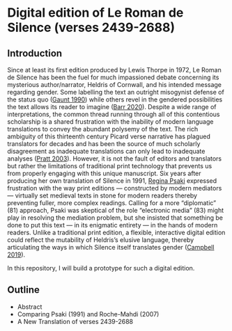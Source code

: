 # Digital edition of Le Roman de Silence (verses 2439-2688)

## Introduction

Since at least its first edition produced by Lewis Thorpe in 1972, Le Roman de Silence has been the fuel for much impassioned debate concerning its mysterious author/narrator, Heldris of Cornwall, and his intended message regarding gender. Some labelling the text an outright misogynist defense of the status quo ([Gaunt 1990](https://www.jstor.org/stable/43151718)) while others revel in the gendered possibilities the text allows its reader to imagine ([Barr 2020](http://doi.org/10.1353/art.2020.0000)). Despite a wide range of interpretations, the common thread running through all of this contentious scholarship is a shared frustration with the inability of modern language translations to convey the abundant polysemy of the text. The rich ambiguity of this thirteenth century Picard verse narrative has plagued translators for decades and has been the source of much scholarly disagreement as inadequate translations can only lead to inadequate analyses ([Pratt 2003](https://www.cambridge.org/core/books/abs/arthurian-literature-xix/humour-in-the-roman-de-silence/02FD0AF72178656EF472359574263262)). However, it is not the fault of editors and translators but rather the limitations of traditional print technology that prevents us from properly engaging with this unique manuscript. Six years after producing her own translation of Silence in 1991, [Regina Psaki](https://www.jstor.org/stable/27869256) expressed frustration with the way print editions — constructed by modern mediators — virtually set medieval texts in stone for modern readers thereby preventing fuller, more complex readings. Calling for a more “diplomatic” (81) approach, Psaki was skeptical of the role “electronic media” (83) might play in resolving the mediation problem, but she insisted that something be done to put this text — in its enigmatic entirety — in the hands of modern readers. Unlike a traditional print edition, a flexible, interactive digital edition could reflect the mutability of Heldris’s elusive language, thereby articulating the ways in which Silence itself translates gender ([Campbell 2019](https://doi.org/10.1215/10829636-7506510)).

In this repository, I will build a prototype for such a digital edition.

## Outline

- Abstract
- Comparing Psaki (1991) and Roche-Mahdi (2007)
- A New Translation of verses 2439-2688
